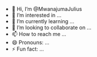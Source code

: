 - 👋 Hi, I’m @MwanajumaJulius
- 👀 I’m interested in ...
- 🌱 I’m currently learning ...
- 💞️ I’m looking to collaborate on ...
- 📫 How to reach me ...
- 😄 Pronouns: ...
- ⚡ Fun fact: ...

<!---
MwanajumaJulius/MwanajumaJulius is a ✨ special ✨ repository because its `README.md` (this file) appears on your GitHub profile.
You can click the Preview link to take a look at your changes.
--->
